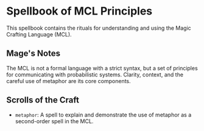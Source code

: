 # Spellbook of MCL Principles

This spellbook contains the rituals for understanding and using the Magic Crafting Language (MCL).

## Mage's Notes
The MCL is not a formal language with a strict syntax, but a set of principles for communicating with probabilistic systems. Clarity, context, and the careful use of metaphor are its core components.

## Scrolls of the Craft
- `metaphor`: A spell to explain and demonstrate the use of metaphor as a second-order spell in the MCL.
